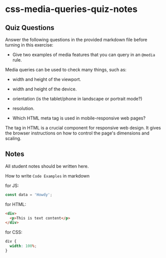 # css-media-queries-quiz-notes

## Quiz Questions

Answer the following questions in the provided markdown file before turning in this exercise:

- Give two examples of media features that you can query in an `@media` rule.

Media queries can be used to check many things, such as:

- width and height of the viewport.
- width and height of the device.
- orientation (is the tablet/phone in landscape or portrait mode?)
- resolution.

- Which HTML meta tag is used in mobile-responsive web pages?

The <meta name="viewport"> tag in HTML is a crucial component for responsive web design. It gives the browser instructions on how to control the page's dimensions and scaling.

## Notes

All student notes should be written here.

How to write `Code Examples` in markdown

for JS:

```javascript
const data = 'Howdy';
```

for HTML:

```html
<div>
  <p>This is text content</p>
</div>
```

for CSS:

```css
div {
  width: 100%;
}
```
